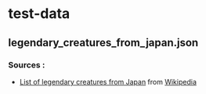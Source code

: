 # test-data

## legendary_creatures_from_japan.json

### Sources : 
* [List of legendary creatures from Japan](https://en.wikipedia.org/wiki/List_of_legendary_creatures_from_Japan "List of legendary creatures from Japan") from [Wikipedia](https://en.wikipedia.org/ "Wikipedia") 